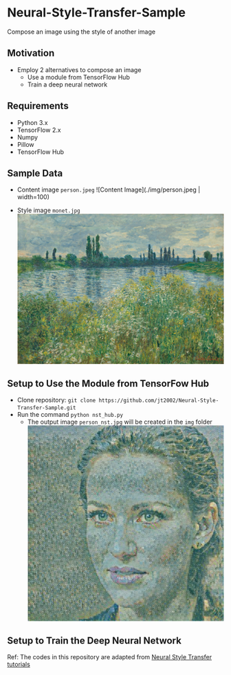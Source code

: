 # Neural-Style-Transfer-Sample
Compose an image using the style of another image

## Motivation
- Employ 2 alternatives to compose an image
  - Use a module from TensorFlow Hub
  - Train a deep neural network

## Requirements
- Python 3.x
- TensorFlow 2.x
- Numpy
- Pillow
- TensorFlow Hub

## Sample Data
- Content image `person.jpeg`
  ![Content Image](./img/person.jpeg | width=100)

- Style image `monet.jpg`
  ![Style Image](./img/monet.jpg?raw=true "Style Image")

## Setup to Use the Module from TensorFow Hub
- Clone repository: `git clone https://github.com/jt2002/Neural-Style-Transfer-Sample.git`
- Run the command `python nst_hub.py`
  - The output image `person_nst.jpg` will be created in the `img` folder
    ![Out Image](./img/person_nst.jpg?raw=true "Out Image")

## Setup to Train the Deep Neural Network

Ref: The codes in this repository are adapted from [Neural Style Transfer tutorials](https://www.tensorflow.org/tutorials/generative/style_transfer)
